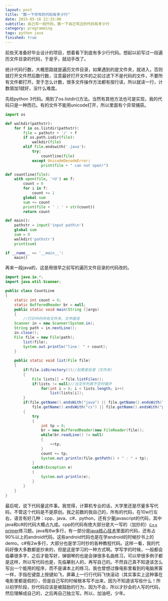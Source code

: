 ```yaml
---
layout: post
title: "数一下你写的代码有多少行"
date: 2015-05-16 22:33:00
subtitle: 自己写一段代码，数一下自己写过的代码有多少行
category: programming
tags: python java
finished: true
---
```


前些天准备好毕业设计的项目，想着看下到底有多少行代码。想起以前写过一段遍历文件目录的代码，于是乎，就动手改了。

统计代码行数，大概思路就是遍历文件目录，如果遇到的是文件夹，就进入，否则就打开文件然后数行数，注意最好打开文件的之前过滤下不是代码的文件，不要所有文件都打开。至于怎么计数，很多文件操作方法都有按行读，所以就读一行，计数值加1就好，没什么难度。

先给python 3代码。用到了os.listdir()方法。当然有其他方法也可是实现，我的代码只是一种而已。有的文件不能用unicode打开，所以里面有个异常捕获。

```python
import os

def walkdir(pathstr):
    for f in os.listdir(pathstr):
        file = pathstr + '/' + f
        if os.path.isdir(file):
            walkdir(file)
        elif file.endswith('.java'):
            try:
                countline(file)
            except UnicodeDecodeError:
                print(file + " can not open!")

def countline(file):
    with open(file, 'rU') as f:
        count = 0
        for i in f:
            count += 1
        global sum
        sum += count
        print(file + ' : ' + str(count))
        return count

def main():
    pathstr = input('input path\n')
    global sum
    sum = 0
    walkdir('pathstr')
    print(sum)

if __name__ == '__main__':
    main()

```

再来一段java的，这是用很早之前写的遍历文件目录的代码改的。

```java
import java.io.*;
import java.util.Scanner;

public class CountLine
{
    static int count = 0;
    static BufferedReader br = null;
    public static void main(String []args)
    {
        //打印中的所有文件夹，文件路径
    Scanner in = new Scanner(System.in);
    String path = in.nextLine();
    in.close();
    File file = new File(path);
        list(file);
        System.out.println("line： " + count);
    }
    
    public static void list(File file)
    {
        if(file.isDirectory())//如果是目录（文件夹）
        {
            File lists[] = file.listFiles();
            if(lists != null)//当文件列表不空时循环
                for(int i = 0; i < lists.length; i++)
                    list(lists[i]);
        }
        if(file.getName().endsWith("java") || file.getName().endsWith("cpp") ||
            file.getName().endsWith("cs") || file.getName().endsWith("py"))
        {
            try
            {
                int tp = 0;
                br = new BufferedReader(new FileReader(file));
                while(br.readLine() != null)
                {
                    ++tp;
                }
                count += tp;
                System.out.println(file.getPath() + " : " + tp);
            }
            catch(Exception e)
            {
                System.out.println(e);
            }
        }
    }
}
```

最后呢，说下代码量这件事。我觉得，计算机专业的话，大学里还是尽量多写代码，不管这个代码是不是原创。我之前数的我自己的，所有的代码，在10w行左右，语言有好几种：cpp、java、c#、python，还有少量javascript的代码，其中java和c#的代码大概占九成。cpp的代码有绝大部分是大一写的（加抄的）[c++ primer][]练习题。java有6w多行，有一部分是[java核心技术][java]里面的代码，还有占90%以上的android代码，这些android代码也是在学android的时候抄书上的demo。c#有2w多行，大部分也是学习时抄的各种教程代码。这样一看，我的代码好像大多数都是抄来的，但是这是学习的一种方式啊。学写字的时候，一般都会临摹很多字，之后才能写好，弹钢琴的也是会弹很多名曲练习，可以举很多例子都是这样，所以写代码也是，先临摹别人的，再写自己的。不然自己真不知道该怎么写出一个能用的程序，而不是课本上的练习。我也曾想过像电影里看到的电脑黑客一样，手指在键盘上按键如飞，屏幕上一行行代码飞快滚动（其实事实上这种事在电影里都是假的），但是自己写的时候根本写不出来，因为不知道该写些什么！所以初学阶段，抄代码应该是被鼓励的行为，因为不会，所以才抄会的人写的代码，然后理解成自己的，之后再自己独立写。所以，加油吧，少年。


[c++ primer]: http://book.douban.com/subject/25708312/
[java]: http://book.douban.com/subject/3146174/